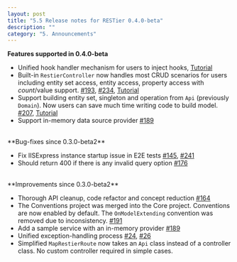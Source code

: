 ```yaml
---
layout: post
title: "5.5 Release notes for RESTier 0.4.0-beta"
description: ""
category: "5. Announcements"
---
```


**Features supported in 0.4.0-beta**

 - Unified hook handler mechanism for users to inject hooks, [Tutorial](http://odata.github.io/RESTier/#04-04-Hook-Handler)
 - Built-in `RestierController` now handles most CRUD scenarios for users including entity set access, entity access, property access with $count/$value support.  [#193](https://github.com/OData/RESTier/issues/193), [#234](https://github.com/OData/RESTier/issues/234), [Tutorial](http://odata.github.io/RESTier/#04-27-Controllers)
 - Support building entity set, singleton and operation from `Api` (previously `Domain`). Now users can save much time writing code to build model. [#207](https://github.com/OData/RESTier/issues/207), [Tutorial](http://odata.github.io/RESTier/#16-01-Model-building)
 - Support in-memory data source provider [#189](https://github.com/OData/RESTier/issues/189)

<br/>
**Bug-fixes since 0.3.0-beta2**

 - Fix IISExpress instance startup issue in E2E tests [#145](https://github.com/OData/RESTier/issues/145), [#241](https://github.com/OData/RESTier/issues/241)
 - Should return 400 if there is any invalid query option [#176](https://github.com/OData/RESTier/issues/176)

<br/>
**Improvements since 0.3.0-beta2**

 - Thorough API cleanup, code refactor and concept reduction [#164](https://github.com/OData/RESTier/issues/164)
 - The Conventions project was merged into the Core project. Conventions are now enabled by default. The `OnModelExtending` convention was removed due to inconsistency. [#191](https://github.com/OData/RESTier/issues/191)
 - Add a sample service with an in-memory provider [#189](https://github.com/OData/RESTier/issues/189)
 - Unified exception-handling process [#24](https://github.com/OData/RESTier/issues/24), [#26](https://github.com/OData/RESTier/issues/26)
 - Simplified `MapRestierRoute` now takes an `Api` class instead of a controller class. No custom controller required in simple cases.
